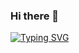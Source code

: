 ### Hi there 👋

[![Typing SVG](https://readme-typing-svg.demolab.com/?lines=Jann+Jaspher+Santos;Aspiring+Web+Developer)](https://git.io/typing-svg)


<!--
**thisbejann/thisbejann** is a ✨ _special_ ✨ repository because its `README.md` (this file) appears on your GitHub profile.

Here are some ideas to get you started:

- 🔭 I’m currently working on ...
- 🌱 I’m currently learning ...
- 👯 I’m looking to collaborate on ...
- 🤔 I’m looking for help with ...
- 💬 Ask me about ...
- 📫 How to reach me: ...
- 😄 Pronouns: ...
- ⚡ Fun fact: ...
-->
